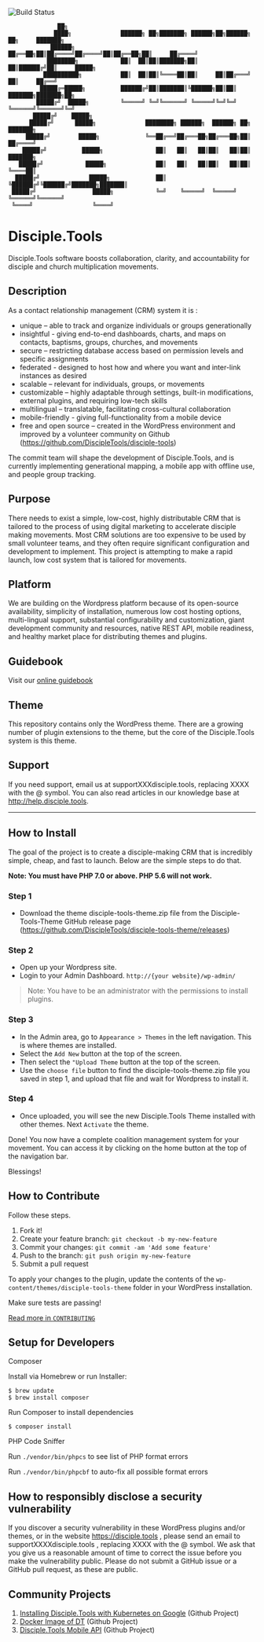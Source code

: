 ![Build Status](https://github.com/DiscipleTools/disciple-tools-theme/actions/workflows/ci.yml/badge.svg?branch=master)

```
              ██╗
             ████╗              ██████╗ ██╗███████╗ ██████╗██╗██████╗ ██╗     ███████╗
            ██████╗             ██╔══██╗██║██╔════╝██╔════╝██║██╔══██╗██║     ██╔════╝
           ████████╗            ██║  ██║██║███████╗██║     ██║██████╔╝██║     █████╗
          ██████████╗           ██║  ██║██║╚════██║██║     ██║██╔═══╝ ██║     ██╔══╝
         █████╔═█████╗          ██████╔╝██║███████║╚██████╗██║██║     ███████╗███████╗██╗
        █████╔╝  █████╗         ╚═════╝ ╚═╝╚══════╝ ╚═════╝╚═╝╚═╝     ╚══════╝╚══════╝╚═╝
       █████╔╝    █████╗
      █████╔╝      █████╗              ████████╗ ██████╗  ██████╗ ██╗     ███████╗
     █████╔╝        █████╗             ╚══██╔══╝██╔═══██╗██╔═══██╗██║     ██╔════╝
    █████╔╝          █████╗               ██║   ██║   ██║██║   ██║██║     ███████╗
   █████╔╝            █████╗              ██║   ██║   ██║██║   ██║██║     ╚════██║
  █████╔╝              █████╗             ██║   ╚██████╔╝╚██████╔╝███████╗███████║
 █████╔╝                █████╗            ╚═╝    ╚═════╝  ╚═════╝ ╚══════╝╚══════╝
 ╚════╝                 ╚════╝
```
# Disciple.Tools
Disciple.Tools software boosts collaboration, clarity, and accountability for disciple and church multiplication movements.

## Description
As a contact relationship management (CRM) system it is :

- unique – able to track and organize individuals or groups generationally
- insightful - giving end-to-end dashboards, charts, and maps on contacts, baptisms, groups, churches, and movements
- secure – restricting database access based on permission levels and specific assignments
- federated - designed to host how and where you want and inter-link instances as desired
- scalable – relevant for individuals, groups, or movements
- customizable – highly adaptable through settings, built-in modifications, external plugins, and  requiring low-tech skills
- multilingual  – translatable, facilitating cross-cultural collaboration
- mobile-friendly - giving full-functionality from a mobile device
- free and open source – created in the WordPress environment and improved by a volunteer community on Github (https://github.com/DiscipleTools/disciple-tools)

The commit team will shape the development of Disciple.Tools, and is currently implementing generational mapping, a mobile app with offline use, and people group tracking.

## Purpose
There needs to exist a simple, low-cost, highly distributable CRM that is tailored to the process of using digital marketing to accelerate disciple making movements. Most CRM solutions are too expensive to be used by small volunteer teams, and they often require significant configuration and development to implement. This project is attempting to make a rapid launch, low cost system that is tailored for movements.

## Platform
We are building on the Wordpress platform because of its open-source availability, simplicity of installation, numerous low cost hosting options, multi-lingual support, substantial configurability and customization, giant development community and resources, native REST API, mobile readiness, and healthy market place for distributing themes and plugins.

## Guidebook

Visit our [online guidebook](https://disciple.tools/docs)


## Theme

This repository contains only the WordPress theme. There are a growing number of plugin extensions to the theme, but the core of the Disciple.Tools system is this theme.

## Support

If you need support, email us at supportXXXdisciple.tools, replacing XXXX with the @ symbol. You can also read articles in our knowledge base at http://help.disciple.tools.

---

## How to Install
The goal of the project is to create a disciple-making CRM that is incredibly simple, cheap, and fast to launch. Below are the simple steps to do that.

**Note: You must have PHP 7.0 or above. PHP 5.6 will not work.**

### Step 1
- Download the theme disciple-tools-theme.zip file from the Disciple-Tools-Theme GitHub release page (https://github.com/DiscipleTools/disciple-tools-theme/releases)

### Step 2
- Open up your Wordpress site.
- Login to your Admin Dashboard. `http://{your website}/wp-admin/`

> Note: You have to be an administrator with the permissions to install plugins.

### Step 3
- In the Admin area, go to `Appearance > Themes` in the left navigation. This is where themes are installed.
- Select the `Add New` button at the top of the screen.
- Then select the `"Upload Theme` button at the top of the screen.
- Use the `choose file` button to find the disciple-tools-theme.zip file you saved in step 1, and upload that file and wait for Wordpress to install it.

### Step 4
- Once uploaded, you will see the new Disciple.Tools Theme installed with other themes. Next `Activate` the theme.

Done! You now have a complete coalition management system for your movement.
You can access it by clicking on the home button at the top of the navigation bar.

 Blessings!




## How to Contribute

Follow these steps.

1. Fork it!
1. Create your feature branch: `git checkout -b my-new-feature`
1. Commit your changes: `git commit -am 'Add some feature'`
1. Push to the branch: `git push origin my-new-feature`
1. Submit a pull request

To apply your changes to the plugin, update the contents of the `wp-content/themes/disciple-tools-theme` folder in your WordPress installation.

Make sure tests are passing!

[Read more in `CONTRIBUTING`](https://github.com/DiscipleTools/disciple-tools-theme/wiki/Contribution-guidelines)

 ## Setup for Developers

Composer

  Install via Homebrew or run Installer:
```
$ brew update
$ brew install composer
```
  Run Composer to install dependencies
```
$ composer install
```
PHP Code Sniffer

  Run `./vendor/bin/phpcs` to see list of PHP format errors

  Run ```./vendor/bin/phpcbf``` to auto-fix all possible format errors


## How to responsibly disclose a security vulnerability

If you discover a security vulnerability in these WordPress plugins and/or themes, or in the website https://disciple.tools , please send an email to supportXXXXdisciple.tools , replacing XXXX with the @ symbol. We ask that you give us a reasonable amount of time to correct the issue before you make the vulnerability public. Please do not submit a GitHub issue or a GitHub pull request, as these are public.

## Community Projects
1. [Installing Disciple.Tools with Kubernetes on Google](https://github.com/cairocoder01/disciple-tools-kubernetes) (Github Project)
2. [Docker Image of DT](https://github.com/cairocoder01/dt-docker) (Github Project)
1. [Disciple.Tools Mobile API](https://github.com/cairocoder01/dt-mobile-api) (Github Project)
